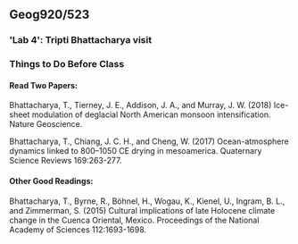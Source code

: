 ## Geog920/523
### 'Lab 4':  Tripti Bhattacharya visit

### Things to Do Before Class

#### Read Two Papers:
Bhattacharya, T., Tierney, J. E., Addison, J. A., and Murray, J. W. (2018) Ice-sheet modulation of deglacial North American monsoon intensification. Nature Geoscience.

Bhattacharya, T., Chiang, J. C. H., and Cheng, W. (2017) Ocean-atmosphere dynamics linked to 800–1050 CE drying in mesoamerica. Quaternary Science Reviews 169:263-277.

#### Other Good Readings:
Bhattacharya, T., Byrne, R., Böhnel, H., Wogau, K., Kienel, U., Ingram, B. L., and Zimmerman, S. (2015) Cultural implications of late Holocene climate change in the Cuenca Oriental, Mexico. Proceedings of the National Academy of Sciences 112:1693-1698.
